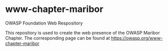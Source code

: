# www-chapter-maribor

OWASP Foundation Web Respository

This repository is used to create the web presence of the OWASP Maribor Chapter. The corresponding page can be found at https://owasp.org/www-chapter-maribor
